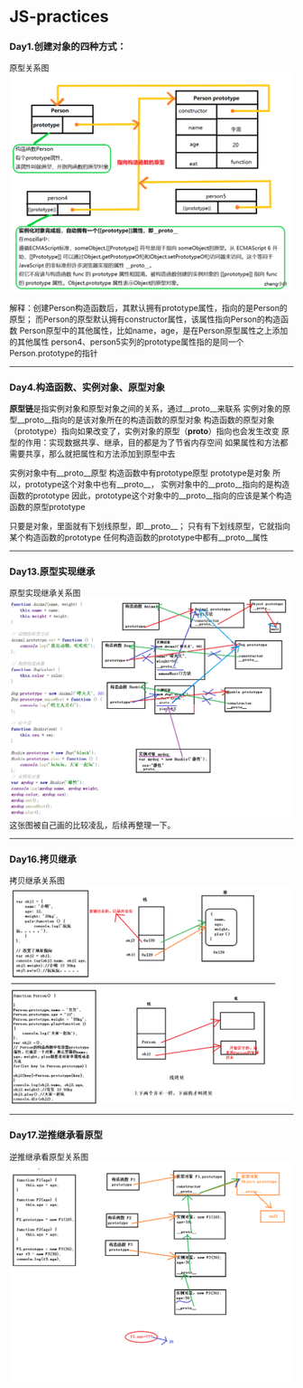 # JS-practices
### Day1.创建对象的四种方式：
原型关系图
![原型关系图](https://github.com/zhengyeye/JS-practices/blob/master/images/%E5%AF%B9%E8%B1%A1.png)

解释：创建Person构造函数后，其默认拥有prototype属性，指向的是Person的原型；
而Person的原型默认拥有constructor属性，该属性指向Person的构造函数
Person原型中的其他属性，比如name，age，是在Person原型属性之上添加的其他属性
person4、person5实列的prototype属性指的是同一个Person.prototype的指针
***
### Day4.构造函数、实例对象、原型对象
**原型链**是指实例对象和原型对象之间的关系，通过__proto__来联系
实例对象的原型__proto__指向的是该对象所在的构造函数的原型对象
构造函数的原型对象（prototype）指向如果改变了，实例对象的原型（__proto__）指向也会发生改变
原型的作用：实现数据共享、继承，目的都是为了节省内存空间
如果属性和方法都需要共享，那么就把属性和方法添加到原型中去

实例对象中有__proto__原型
构造函数中有prototype原型
prototype是对象
所以，prototype这个对象中也有__proto__，
实例对象中的__proto__指向的是构造函数的prototype
因此，prototype这个对象中的__proto__指向的应该是某个构造函数的原型prototype

只要是对象，里面就有下划线原型，即__proto__；
只有有下划线原型，它就指向某个构造函数的prototype
任何构造函数的prototype中都有__proto__属性
***
### Day13.原型实现继承
原型实现继承关系图
![原型实现继承](https://github.com/zhengyeye/JS-practices/blob/master/images/13%E5%8E%9F%E5%9E%8B%E5%AE%9E%E7%8E%B0%E7%BB%A7%E6%89%BF.png)
这张图被自己画的比较凌乱，后续再整理一下。
***
### Day16.拷贝继承
拷贝继承关系图
![拷贝继承](https://github.com/zhengyeye/JS-practices/blob/master/images/16%E6%8B%B7%E8%B4%9D%E7%BB%A7%E6%89%BF.png)
***
### Day17.逆推继承看原型
逆推继承看原型关系图
![逆推继承看原型](https://github.com/zhengyeye/JS-practices/blob/master/images/17%E9%80%86%E6%8E%A8%E7%BB%A7%E6%89%BF%E7%9C%8B%E5%8E%9F%E5%9E%8B.png)
